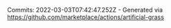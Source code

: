 Commits: 2022-03-03T07:42:47.252Z - Generated via https://github.com/marketplace/actions/artificial-grass
<br>
